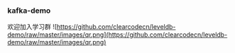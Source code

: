 ### kafka-demo

欢迎加入学习群
![https://github.com/clearcodecn/leveldb-demo/raw/master/images/qr.png](https://github.com/clearcodecn/leveldb-demo/raw/master/images/qr.png)